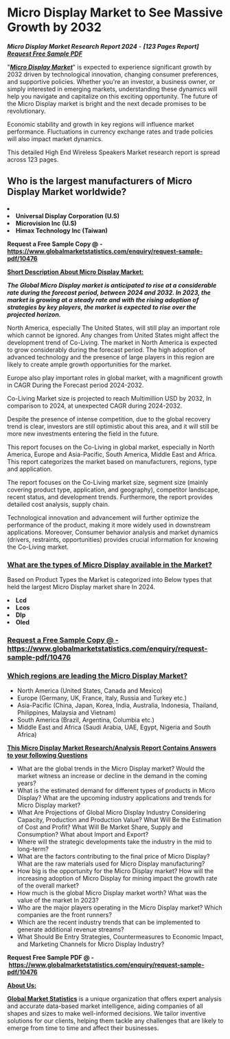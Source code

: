 <h1>Micro Display Market to See Massive Growth by 2032</h1><p><em><strong>Micro Display Market Research Report 2024</strong></em>&nbsp;-&nbsp;<em><strong>[123 Pages Report] </strong></em><em><strong><a href="https://www.globalmarketstatistics.com/enquiry/request-sample-pdf/10476">Request Free Sample PDF</a></strong></em></p><p>"<a style="font-style: italic; font-weight: bold;" href="https://www.globalmarketstatistics.com/market-reports/micro-display-market-10476">Micro Display Market</a>" is expected to experience significant growth by 2032 driven by technological innovation, changing consumer preferences, and supportive policies. Whether you're an investor, a business owner, or simply interested in emerging markets, understanding these dynamics will help you navigate and capitalize on this exciting opportunity. The future of the&nbsp;Micro Display market is bright and the next decade promises to be revolutionary.</p><p>Economic stability and growth in key regions will influence market performance. Fluctuations in currency exchange rates and trade policies will also impact market dynamics.</p><p>This detailed&nbsp;High End Wireless Speakers Market research report is spread across 123 pages.</p><h2><strong>Who is the largest manufacturers of Micro Display Market worldwide?</strong></h2><p><strong><li><li>Universal Display Corporation (U.S)<li>Microvision Inc (U.S)<li>Himax Technology Inc (Taiwan)</strong></p><p><strong>Request a Free Sample Copy @ - <a href="https://www.globalmarketstatistics.com/enquiry/request-sample-pdf/10476">https://www.globalmarketstatistics.com/enquiry/request-sample-pdf/10476</a></strong></p><p><strong><u>Short Description About Micro Display Market:</u></strong></p><p><strong><em>The Global Micro Display market is anticipated to rise at a considerable rate during the forecast period, between 2024 and 2032. In 2023, the market is growing at a steady rate and with the rising adoption of strategies by key players, the market is expected to rise over the projected horizon.</em></strong></p><p>North America, especially The United States, will still play an important role which cannot be ignored. Any changes from United States might affect the development trend of Co-Living. The market in North America is expected to grow considerably during the forecast period. The high adoption of advanced technology and the presence of large players in this region are likely to create ample growth opportunities for the market.</p><p>Europe also play important roles in global market, with a magnificent growth in CAGR During the Forecast period 2024-2032.</p><p>Co-Living Market size is projected to reach Multimillion USD by 2032, In comparison to 2024, at unexpected CAGR during 2024-2032.</p><p>Despite the presence of intense competition, due to the global recovery trend is clear, investors are still optimistic about this area, and it will still be more new investments entering the field in the future.</p><p>This report focuses on the Co-Living in global market, especially in North America, Europe and Asia-Pacific, South America, Middle East and Africa. This report categorizes the market based on manufacturers, regions, type and application.</p><p>The report focuses on the Co-Living market size, segment size (mainly covering product type, application, and geography), competitor landscape, recent status, and development trends. Furthermore, the report provides detailed cost analysis, supply chain.</p><p>Technological innovation and advancement will further optimize the performance of the product, making it more widely used in downstream applications. Moreover, Consumer behavior analysis and market dynamics (drivers, restraints, opportunities) provides crucial information for knowing the Co-Living market.</p><h3 class="rank-math-question "><span style="text-decoration: underline;">What are the types of Micro Display available in the Market?</span></h3><p>Based on Product Types the Market is categorized into Below types that held the largest Micro Display market share In 2024.</p><p><strong><li>Lcd<li>Lcos<li>Dlp<li>Oled</strong></p><h3 class="rank-math-question "><span style="text-decoration: underline;">Request a Free Sample Copy @ - <a href="https://www.globalmarketstatistics.com/enquiry/request-sample-pdf/10476">https://www.globalmarketstatistics.com/enquiry/request-sample-pdf/10476</a></span></h3><h3 class="rank-math-question "><span style="text-decoration: underline;">Which regions are leading the Micro Display Market?</span></h3><ul><li>North America (United States, Canada and Mexico)</li><li>Europe (Germany, UK, France, Italy, Russia and Turkey etc.)</li><li>Asia-Pacific (China, Japan, Korea, India, Australia, Indonesia, Thailand, Philippines, Malaysia and Vietnam)</li><li>South America (Brazil, Argentina, Columbia etc.)</li><li>Middle East and Africa (Saudi Arabia, UAE, Egypt, Nigeria and South Africa)</li></ul><p><strong><u>This Micro Display Market Research/Analysis Report Contains Answers to your following Questions</u></strong></p><ul><li>What are the global trends in the Micro Display market? Would the market witness an increase or decline in the demand in the coming years?</li><li>What is the estimated demand for different types of products in Micro Display? What are the upcoming industry applications and trends for Micro Display market?</li><li>What Are Projections of Global Micro Display Industry Considering Capacity, Production and Production Value? What Will Be the Estimation of Cost and Profit? What Will Be Market Share, Supply and Consumption? What about Import and Export?</li><li>Where will the strategic developments take the industry in the mid to long-term?</li><li>What are the factors contributing to the final price of Micro Display? What are the raw materials used for Micro Display manufacturing?</li><li>How big is the opportunity for the Micro Display market? How will the increasing adoption of Micro Display for mining impact the growth rate of the overall market?</li><li>How much is the global Micro Display market worth? What was the value of the market In 2023?</li><li>Who are the major players operating in the Micro Display market? Which companies are the front runners?</li><li>Which are the recent industry trends that can be implemented to generate additional revenue streams?</li><li>What Should Be Entry Strategies, Countermeasures to Economic Impact, and Marketing Channels for Micro Display Industry?</li></ul><p><strong>Request Free Sample PDF @ -&nbsp;<a href="https://www.globalmarketstatistics.com/enquiry/request-sample-pdf/10476">https://www.globalmarketstatistics.com/enquiry/request-sample-pdf/10476</a></strong></p><p><strong><u>About Us:</u></strong></p><p><strong><a href="https://www.globalmarketstatistics.com/">Global Market Statistics</a></strong> is a unique organization that offers expert analysis and accurate data-based market intelligence, aiding companies of all shapes and sizes to make well-informed decisions. We tailor inventive solutions for our clients, helping them tackle any challenges that are likely to emerge from time to time and affect their businesses.</p>
